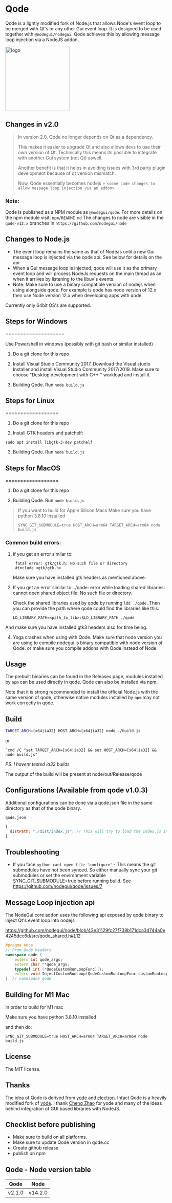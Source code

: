 # Qode

Qode is a lightly modified fork of Node.js that allows Node's event loop to be merged with Qt's or any other Gui event loop.
It is designed to be used together with `@nodegui/nodegui`. Qode achieves this by allowing message loop injection via a NodeJS addon.

<img alt="logo" src="https://github.com/nodegui/nodegui/raw/master/extras/logo/nodegui.png" height="200" />

## Changes in v2.0

> In version 2.0, Qode no longer depends on Qt as a dependency.
>
> This makes it easier to upgrade Qt and also allows devs to use their own version of Qt. Technically this means its possible to integrate with another Gui system (not Qt) aswell.
>
> Another benefit is that it helps in avoiding issues with 3rd party plugin development because of qt version mismatch.
>
> Now, Qode essentially becomes nodejs + `<some code changes to allow message loop injection via an addon>`

### Note:

Qode is published as a NPM module as `@nodegui/qode`.
For more details on the npm module visit: `npm/README.md`
The changes to node are visible in the `qode-v12.x` branches in `https://github.com/nodegui/node`

## Changes to Node.js

- The event loop remains the same as that of NodeJs until a new Gui message loop is injected via the qode api. See below for details on the api.
- When a Gui message loop is injected, qode will use it as the primary event loop and will process NodeJs requests on the main thread as an when it arrives by listening to the libuv's events.
- Note: Make sure to use a binary compatible version of nodejs when using alongside qode. For example is qode has node version of 12.x then use Node version 12.x when developing apps with qode.

Currently only 64bit OS's are supported.

## Steps for Windows

====================

Use Powershell in windows (possibly with git bash or similar installed)

1. Do a git clone for this repo

2. Install Visual Studio Community 2017. Download the Visual studio Installer and install Visual Studio Community 2017/2019. Make sure to choose "Desktop development with C++ " workload and install it.

3. Building Qode. Run `node build.js`

## Steps for Linux

==================

1. Do a git clone for this repo

2. Install GTK headers and patchelf:

```
sudo apt install libgtk-3-dev patchelf
```

3. Building Qode. Run `node build.js`

## Steps for MacOS

==================

1. Do a git clone for this repo

2. Building Qode. Run `node build.js`

> If you want to build for Apple Silicon Macs
> Make sure you have python 3.8.10 installed
>
> ```
> SYNC_GIT_SUBMODULE=true HOST_ARCH=arm64 TARGET_ARCH=arm64 node build.js
> ```

### Common build errors:

1. if you get an error similar to:

   ```
    fatal error: gtk/gtk.h: No such file or directory
    #include <gtk/gtk.h>
   ```

   Make sure you have installed gtk headers as mentioned above.

2. If you get an error similar to:
   ./qode: error while loading shared libraries: cannot open shared object file: No such file or directory.

   Check the shared libraries used by qode by running `ldd ./qode`. Then you can provide the path where qode could find the libraries like this:

   `LD_LIBRARY_PATH=<path_to_lib>:$LD_LIBRARY_PATH ./qode`

And make sure you have installed gtk3 headers also for time being.

4. Yoga crashes when using with Qode. Make sure that node version you are using to compile nodegui is binary compatible with node version of Qode. or make sure you compile addons with Qode instead of Node.

## Usage

The prebuilt binaries can be found in the Releases page, modules installed by `npm` can be used directly in qode.
Qode can also be installed via npm.

Note that it is strong recommended to install the official Node.js with the
same version of qode, otherwise native modules installed by `npm` may not work
correctly in qode.

## Build

```bash
TARGET_ARCH=[x64|ia32] HOST_ARCH=[x64|ia32] node ./build.js
```

or

```
`cmd /C "set TARGET_ARCH=[x64|ia32] && set HOST_ARCH=[x64|ia32] && node build.js"`
```

_PS: I havent tested ia32 builds_

The output of the build will be present at node/out/Release/qode

## Configurations (Available from qode v1.0.3)

Additional configurations can be done via a qode.json file in the same directory as that of the qode binary.

`qode.json`

```javascript
{
  distPath: "./dist/index.js"; // This will try to load the index.js inside dist folder when qode.exe is run.
}
```

## Troubleshooting

- If you face `python cant open file 'configure'` - This means the git submodules have not been synced. So either manually sync your git submodules or set the environment variable SYNC_GIT_SUBMODULE=true before running build. See https://github.com/nodegui/qode/issues/7

## Message Loop injection api

The NodeGui core addon uses the following api exposed by qode binary to inject Qt's event loop into nodejs

https://github.com/nodegui/node/blob/43e31129fc27f738b171dca3d744a0e4245dcc6d/src/qode_shared.h#L12

```c++
#pragma once
// From Qode headers
namespace qode {
    extern int qode_argc;
    extern char **qode_argv;
    typedef int (*QodeCustomRunLoopFunc)();
    extern void InjectCustomRunLoop(QodeCustomRunLoopFunc customRunLoop);
}  // namespace qode
```

## Building for M1 Mac

In order to build for M1 mac

Make sure you have python 3.8.10 installed

and then do:

```
SYNC_GIT_SUBMODULE=true HOST_ARCH=arm64 TARGET_ARCH=arm64 node build.js
```

## License

The MIT license.

## Thanks

The idea of Qode is derived from [yode][yode] and [electron](https://github.com/electron/electron/). Infact Qode is a heavily modified fork of [yode][yode]. I thank [Cheng Zhao](https://github.com/zcbenz) for yode and many of the ideas behind integration of GUI based libraries with NodeJS.

[yode]: https://github.com/yue/yode

## Checklist before publishing

- Make sure to build on all platforms.
- Make sure to update Qode version in qode.cc
- Create github release
- publish on npm

## Qode - Node version table

| Qode   |  Node   |
| ------ | :-----: |
| v2.1.0 | v14.2.0 |
